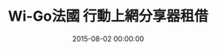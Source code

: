 ---
layout: product
title:  "Wi-Go法國 行動上網分享器租借"
date:   2015-08-02 00:00:00
permalink: /product/france.html
categories: 歐洲
machinename: "法國上網分享器"
nickname: "法國"
useCountry: "法國"
price:     "299元"
origPrice: "299元"
serviceId: "8"
datalimit: "流量無上限"
datalimitExplain: "每日使用400MB後降速至2G速度吃到飽"
fup: "為了維護網路連線品質及公平使用原則，世界各國的電信公司有時會針對短時間內使用極大網路流量的顧客進行流量管制，可能導致無法上網或上網速度變慢。建議不要觀看影音檔、網路電視、視訊、線上遊戲....等等，並關掉3C產品的自動更新功能與雲端硬碟傳送資料功能。萬一發生了此類限制情況，這段時間的使用費仍需由客戶自行負擔。"


imageBig:  "/images/v2/country/france/france-big-2.jpg"
imageMachine: "//cdn.wi-go.com.tw/images/v2/country/france/france-m.png"
image: "//cdn.wi-go.com.tw/images/v2/country/france/france.jpg"
countryFlag: "/images/v2/flags/flat/32/France.png"

say: "無論是漫步在香榭麗舍大道，或是爬上凱旋門看巴黎最漂亮的市景，法國上網無限分享無限精彩。"

references:
    - text: "※1 使用時間會因環境與電波及上網人數不同而調整。本機型約可使用8小時，建議搭配行動電源使用。"
    - text: "※2 公平使用政策：每日使用400MB之後電信商將降速至128kbps至當日23:59，無流量使用上限。為避免影響上網體驗，建議晚上關機充電，並關閉自動下載以及同步軟體。"
    - text: "※3 歐洲電信網路架設不如台灣基地台綿密，在小城鎮或是室內仍有可能有收訊死角，訊號強弱仍看當地現場狀況為主。"

slogan:
    - title: "便宜革命！"
      comment: "誰說便宜不能有好貨，每天只要299元，可5台裝置共用，朋友分享超級划算！"
    - title: "收訊最好！"
      comment: "法國最大Orange電信，收訊第一！"
    - title: "無附加費！"
      comment: "無流量限制，不會因為流量到達而斷線的困擾！(請參閱下方公平使用政策)"
    - title: "絕對高速！"
      comment: "本公司2015年出產網卡，法國高速上網不用煩惱！"
    - title: "超多功能！"
      comment: "內建USB充電裝置，緊急時可做為行動電源使用！"
---